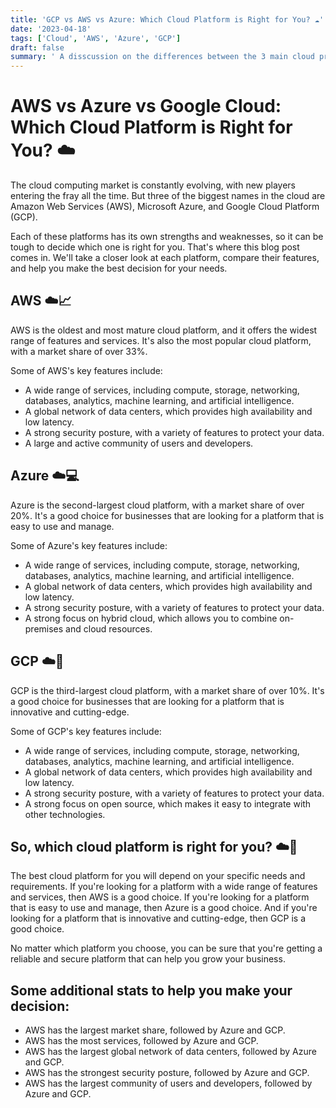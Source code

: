 ```yaml
---
title: 'GCP vs AWS vs Azure: Which Cloud Platform is Right for You? ☁️'
date: '2023-04-18'
tags: ['Cloud', 'AWS', 'Azure', 'GCP']
draft: false
summary: ' A disscussion on the differences between the 3 main cloud providers ☁️, Google Cloud Platform Amazong Web Services and Microsoft Azure.'
---
```


# AWS vs Azure vs Google Cloud: Which Cloud Platform is Right for You? ☁️

The cloud computing market is constantly evolving, with new players entering the fray all the time. But three of the biggest names in the cloud are Amazon Web Services (AWS), Microsoft Azure, and Google Cloud Platform (GCP).

Each of these platforms has its own strengths and weaknesses, so it can be tough to decide which one is right for you. That's where this blog post comes in. We'll take a closer look at each platform, compare their features, and help you make the best decision for your needs.

## AWS ☁️📈

AWS is the oldest and most mature cloud platform, and it offers the widest range of features and services. It's also the most popular cloud platform, with a market share of over 33%.

Some of AWS's key features include:

- A wide range of services, including compute, storage, networking, databases, analytics, machine learning, and artificial intelligence.
- A global network of data centers, which provides high availability and low latency.
- A strong security posture, with a variety of features to protect your data.
- A large and active community of users and developers.

## Azure ☁️💻

Azure is the second-largest cloud platform, with a market share of over 20%. It's a good choice for businesses that are looking for a platform that is easy to use and manage.

Some of Azure's key features include:

- A wide range of services, including compute, storage, networking, databases, analytics, machine learning, and artificial intelligence.
- A global network of data centers, which provides high availability and low latency.
- A strong security posture, with a variety of features to protect your data.
- A strong focus on hybrid cloud, which allows you to combine on-premises and cloud resources.

## GCP ☁️🚀

GCP is the third-largest cloud platform, with a market share of over 10%. It's a good choice for businesses that are looking for a platform that is innovative and cutting-edge.

Some of GCP's key features include:

- A wide range of services, including compute, storage, networking, databases, analytics, machine learning, and artificial intelligence.
- A global network of data centers, which provides high availability and low latency.
- A strong security posture, with a variety of features to protect your data.
- A strong focus on open source, which makes it easy to integrate with other technologies.

## So, which cloud platform is right for you? ☁️🤔

The best cloud platform for you will depend on your specific needs and requirements. If you're looking for a platform with a wide range of features and services, then AWS is a good choice. If you're looking for a platform that is easy to use and manage, then Azure is a good choice. And if you're looking for a platform that is innovative and cutting-edge, then GCP is a good choice.

No matter which platform you choose, you can be sure that you're getting a reliable and secure platform that can help you grow your business.

## Some additional stats to help you make your decision:

- AWS has the largest market share, followed by Azure and GCP.
- AWS has the most services, followed by Azure and GCP.
- AWS has the largest global network of data centers, followed by Azure and GCP.
- AWS has the strongest security posture, followed by Azure and GCP.
- AWS has the largest community of users and developers, followed by Azure and GCP.
